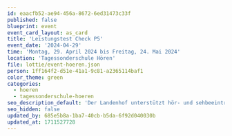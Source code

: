 ```yaml
---
id: eaacfb52-ae94-456a-8672-6ed31473c33f
published: false
blueprint: event
event_card_layout: as_card
title: 'Leistungstest Check P5'
event_date: '2024-04-29'
time: 'Montag, 29. April 2024 bis Freitag, 24. Mai 2024'
location: 'Tagessonderschule Hören'
file: lottie/event-hoeren.json
person: 1ff164f2-d51e-41a1-9c81-a2365114baf1
color_theme: green
categories:
  - hoeren
  - tagessonderschule-hoeren
seo_description_default: 'Der Landenhof unterstützt hör- und sehbeeinträchtigte Kinder & Jugendliche in ihrem selbstbestimmten Leben durch Förderung ihrer Fähigkeiten & Entwicklung'
seo_hidden: false
updated_by: 685e5b8a-1ba7-40cb-b5da-6f92d040030b
updated_at: 1711527728
---
```

